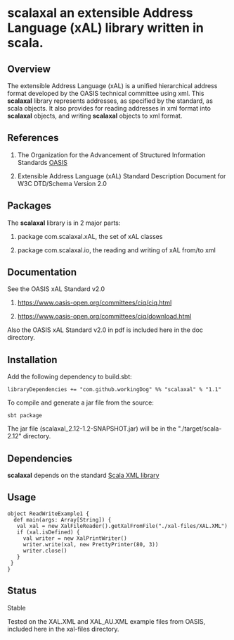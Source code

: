 # **scalaxal** an extensible Address Language (xAL) library written in scala.


## Overview

The extensible Address Language (xAL) is a unified hierarchical address format developed
by the OASIS technical committee using xml. This **scalaxal** library represents addresses,
as specified by the standard, as scala objects. It also provides for reading addresses
in xml format into **scalaxal** objects, and writing **scalaxal** objects to xml format.

## References
 
1) The Organization for the Advancement of Structured Information Standards [OASIS](https://www.oasis-open.org/committees/ciq/)

2) Extensible Address Language (xAL) Standard Description Document for W3C DTD/Schema Version 2.0

## Packages

The **scalaxal** library is in 2 major parts:

1) package com.scalaxal.xAL, the set of xAL classes

2) package com.scalaxal.io, the reading and writing of xAL from/to xml

## Documentation

See the OASIS xAL Standard v2.0
 
1) https://www.oasis-open.org/committees/ciq/ciq.html

2) https://www.oasis-open.org/committees/ciq/download.html

Also the OASIS xAL Standard v2.0 in pdf is included here in the doc directory.
  
## Installation

Add the following dependency to build.sbt:

    libraryDependencies += "com.github.workingDog" %% "scalaxal" % "1.1"

To compile and generate a jar file from the source:

    sbt package

The jar file (scalaxal_2.12-1.2-SNAPSHOT.jar) will be in the "./target/scala-2.12" directory.

## Dependencies

**scalaxal** depends on the standard [Scala XML library](https://github.com/scala/scala-xml)  

## Usage

    object ReadWriteExample1 {
      def main(args: Array[String]) {
       val xal = new XalFileReader().getXalFromFile("./xal-files/XAL.XML")
       if (xal.isDefined) {
         val writer = new XalPrintWriter()
         writer.write(xal, new PrettyPrinter(80, 3))
         writer.close()
       }
     }
    }

## Status

Stable

Tested on the XAL.XML and XAL_AU.XML example files from OASIS, included here in the xal-files directory.

